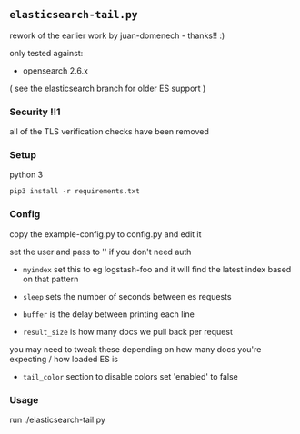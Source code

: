 ## `elasticsearch-tail.py`

rework of the earlier work by juan-domenech - thanks!! :)

only tested against: 
  * opensearch 2.6.x

( see the elasticsearch branch for older ES support ) 

### Security !!1

all of the TLS verification checks have been removed

### Setup

python 3

`pip3 install -r requirements.txt`

### Config

copy the example-config.py to config.py and edit it 

set the user and pass to '' if you don't need auth

* `myindex` set this to eg logstash-foo and it will find the latest index based on that pattern 

* `sleep` sets the number of seconds between es requests

* `buffer` is the delay between printing each line

* `result_size` is how many docs we pull back per request

you may need to tweak these depending on how many docs you're expecting / how loaded ES is

* `tail_color` section to disable colors set 'enabled' to false

### Usage

run ./elasticsearch-tail.py
